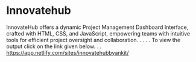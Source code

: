 # Innovatehub
InnovateHub offers a dynamic Project Management Dashboard Interface, crafted with HTML, CSS, and JavaScript, empowering teams with intuitive tools for efficient project oversight and collaboration.
.
.
.
.
To view the output click on the link given below.
.
.
https://app.netlify.com/sites/innovatehubbyankit/
